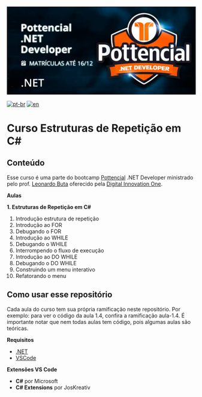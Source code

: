 ![](https://github.com/antoniomarcelino/curso-estrutura-de-repeticao-em-c-sharp/blob/master/capa-curso.png)

[![pt-br](https://img.shields.io/badge/lang-pt--br-green.svg)](https://github.com/antoniomarcelino/curso-estrutura-de-repeticao-em-c-sharp/blob/master/README.md) 
[![en](https://img.shields.io/badge/lang-en-red.svg)](https://github.com/antoniomarcelino/curso-estrutura-de-repeticao-em-c-sharp/blob/master/README.en.md)

# Curso Estruturas de Repetição em C#

## Conteúdo

Esse curso é uma parte do bootcamp [Pottencial](https://pottencial.com.br) .NET Developer ministrado pelo prof. [Leonardo Buta](https://www.linkedin.com/in/leonardo-buta/) oferecido pela [Digital Innovation One](https://www.dio.me).

**Aulas**

**1. Estruturas de Repetição em C#**
   1. Introdução estrutura de repetição
   2. Introdução ao FOR
   3. Debugando o FOR
   4. Introdução ao WHILE
   5. Debugando o WHILE
   6. Interrompendo o fluxo de execução
   7. Introdução ao DO WHILE
   8. Debugando o DO WHILE
   9. Construindo um menu interativo
   10. Refatorando o menu


## Como usar esse repositório
Cada aula do curso tem sua própria ramificação neste repositório. Por exemplo: para ver o código da aula 1.4, confira a ramificação aula-1.4. É importante notar que nem todas aulas tem código, pois algumas aulas são teóricas.

**Requisitos**
* [.NET](https://dotnet.microsoft.com/en-us/download)
* [VSCode](https://code.visualstudio.com/download)

**Extensões VS Code**
* **C#** por Microsoft
* **C# Extensions** por JosKreativ
